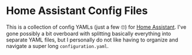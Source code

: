 # Home Assistant Config Files
This is a collection of config YAMLs (just a few 🙄) for [Home Assistant](https://www.home-assistant.io/). I've gone possibly a bit overboard with splitting basically everything into separate YAML files, but I personally do not like having to organize and navigate a super long `configuration.yaml`.
